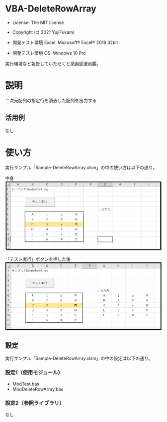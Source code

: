 # VBA-DeleteRowArray
- License: The MIT license

- Copyright (c) 2021 YujiFukami

- 開発テスト環境 Excel: Microsoft® Excel® 2019 32bit 

- 開発テスト環境 OS: Windows 10 Pro

実行環境など報告していただくと感謝感激雨霰。

# 説明
二次元配列の指定行を消去した配列を出力する

## 活用例
なし

# 使い方
実行サンプル「Sample-DeleteRowArray.xlsm」の中の使い方は以下の通り。


中身
![サンプル実行前](Readme用/サンプル実行前.jpg)


「テスト実行」ボタンを押した後
![サンプル実行後](Readme用/サンプル実行後.jpg)


## 設定
実行サンプル「Sample-DeleteRowArray.xlsm」の中の設定は以下の通り。

### 設定1（使用モジュール）

-  ModTest.bas
-  ModDeleteRowArray.bas

### 設定2（参照ライブラリ）
なし

